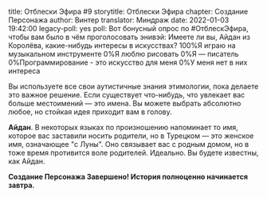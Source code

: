 title: Отблески Эфира #9
storytitle: Отблески Эфира
chapter: Создание Персонажа
author: Винтер
translator: Миндраж
date: 2022-01-03 19:42:00
legacy-poll: yes
poll: Вот бонусный опрос по #ОтблескЭфира, чтобы вам было в чём проголосовать энивэй: Имеете ли вы, Айдан из Королёва, какие-нибудь интересы в искусствах? 
      100%Я играю на музыкальном инструменте
      0%Я люблю рисовать
      0%Я — писатель
      0%Программирование - это искусство для меня
      0%У меня нет в них интереса

Вы используете все свои аутистичные знания этимологии, пока делаете это важное решение. Если существует что-нибудь, что увлекает вас больше местоимений — это имена. Вы можете выбрать абсолютно любое, но стойкая идея приходит вам в голову.

**Айдан**. В некоторых языках по произношению напоминает то имя, которое вас заставили носить родители, но в Турецком — это женское имя, означающее "с Луны". Оно связывает вас с родным домом, но в тоже время противится воле родителей. Идеально. Вы будете известны, как Айдан.

**Создание Персонажа Завершено! История полноценно начинается завтра.**

